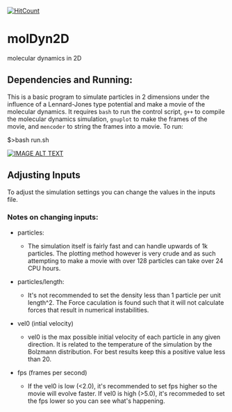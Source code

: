 [![HitCount](http://hits.dwyl.io/mtesseracted/molDyn2D.svg)](http://hits.dwyl.io/mtesseracted/molDyn2D)

# molDyn2D
molecular dynamics in 2D

## Dependencies and Running:
This is a basic program to simulate particles in 2 dimensions under
the influence of a Lennard-Jones type potential and make a movie of
the molecular dynamics. It requires `bash` to run the control script,
`g++` to compile the molecular dynamics simulation, `gnuplot` to make 
the frames of the movie, and `mencoder` to string the frames into a
movie. To run:

$>bash run.sh

[![IMAGE ALT TEXT](https://img.youtube.com/vi/pgvsBWJwHeA/0.jpg)](http://www.youtube.com/watch?v=pgvsBWJwHeA "Sample Output, click for youtube video")

## Adjusting Inputs
To adjust the simulation settings you can change the values in the 
inputs file.

### Notes on changing inputs:
* particles:
  * The simulation itself is fairly fast and can handle upwards of 
  1k particles. The plotting method however is very crude and as such
  attempting to make a movie with over 128 particles can take over 24
  CPU hours.

* particles/length:
  * It's not recommended to set the density less than 1 particle per 
  unit length^2.  The Force caculation is found such that it will not
  calculate forces that result in numerical instabilities.  
  
* vel0 (intial velocity)
  * vel0 is the max possible initial velocity of each particle in 
  any given direction.  It is related to the temperature of the
  simulation by the Bolzmann distribution. For best results keep this
  a positive value less than 20. 

* fps (frames per second)
  * If the vel0 is low (<2.0), it's recommended to set fps higher so
  the movie will evolve faster.  If vel0 is high (>5.0), it's 
  recommeded to set the fps lower so you can see what's happening.
